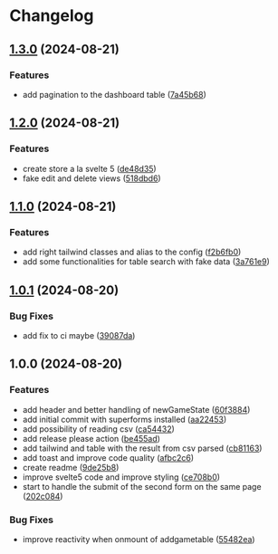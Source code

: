 # Changelog

## [1.3.0](https://github.com/ZeitOnline/svelte-superforms-backoffice/compare/v1.2.0...v1.3.0) (2024-08-21)


### Features

* add pagination to the dashboard table ([7a45b68](https://github.com/ZeitOnline/svelte-superforms-backoffice/commit/7a45b680a30ccbe1388222bc3d3a27da674789fe))

## [1.2.0](https://github.com/ZeitOnline/svelte-superforms-backoffice/compare/v1.1.0...v1.2.0) (2024-08-21)


### Features

* create store a la svelte 5 ([de48d35](https://github.com/ZeitOnline/svelte-superforms-backoffice/commit/de48d3541d3adce0fe37857cc4aacd1e6049288f))
* fake edit and delete views ([518dbd6](https://github.com/ZeitOnline/svelte-superforms-backoffice/commit/518dbd63f57e8e995d3d29eae3db2abbb5115076))

## [1.1.0](https://github.com/ZeitOnline/svelte-superforms-backoffice/compare/v1.0.1...v1.1.0) (2024-08-21)


### Features

* add right tailwind classes and alias to the config ([f2b6fb0](https://github.com/ZeitOnline/svelte-superforms-backoffice/commit/f2b6fb096d923e07eea6cdd9b8fcb5a33a84ce73))
* add some functionalities for table search with fake data ([3a761e9](https://github.com/ZeitOnline/svelte-superforms-backoffice/commit/3a761e90881ff43b61db7d5059cca8be67847ed0))

## [1.0.1](https://github.com/ZeitOnline/4bild1wort-superforms/compare/v1.0.0...v1.0.1) (2024-08-20)


### Bug Fixes

* add fix to ci maybe ([39087da](https://github.com/ZeitOnline/4bild1wort-superforms/commit/39087da7565323a6b48f5c77398620ca498e80c3))

## 1.0.0 (2024-08-20)


### Features

* add header and better handling of newGameState ([60f3884](https://github.com/ZeitOnline/4bild1wort-superforms/commit/60f3884a279d4c250b9da54aab2e1cb8ce762f18))
* add initial commit with superforms installed ([aa22453](https://github.com/ZeitOnline/4bild1wort-superforms/commit/aa22453e66baf28c494e99d67ad43b27fef67282))
* add possibility of reading csv ([ca54432](https://github.com/ZeitOnline/4bild1wort-superforms/commit/ca54432031101391b44ed9acb4026a1cc7100bc8))
* add release please action ([be455ad](https://github.com/ZeitOnline/4bild1wort-superforms/commit/be455ad76c2afb329a7cf4f74c9d23eb6abbdef9))
* add tailwind and table with the result from csv parsed ([cb81163](https://github.com/ZeitOnline/4bild1wort-superforms/commit/cb81163d72f11ded7881caa198ff331a86a11f8e))
* add toast and improve code quality ([afbc2c6](https://github.com/ZeitOnline/4bild1wort-superforms/commit/afbc2c6b8b0ab00c2b4e28df2f3d0a16340d5b4e))
* create readme ([9de25b8](https://github.com/ZeitOnline/4bild1wort-superforms/commit/9de25b8bf84ac90ab9a219a60a1677c2cb1cdeec))
* improve svelte5 code and improve styling ([ce708b0](https://github.com/ZeitOnline/4bild1wort-superforms/commit/ce708b0379a864dd82ee299fa44d2512e64ccc83))
* start to handle the submit of the second form on the same page ([202c084](https://github.com/ZeitOnline/4bild1wort-superforms/commit/202c084094d5137440d7ecf7c2ee233ef336a9d6))


### Bug Fixes

* improve reactivity when onmount of addgametable ([55482ea](https://github.com/ZeitOnline/4bild1wort-superforms/commit/55482eaa060747b0d44a058723e87e14caebafaf))

